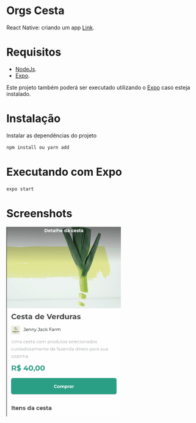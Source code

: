 # Orgs Cesta
React Native: criando um app [Link](https://cursos.alura.com.br/course/react-native-comecando-zero).

# Requisitos
- [NodeJs](https://nodejs.org/en/).
- [Expo](https://docs.expo.dev/).

Este projeto também poderá ser executado utilizando o [Expo](https://www.npmjs.com/package/expo) caso esteja instalado.

# Instalação 
Instalar as dependências do projeto
```sh
npm install ou yarn add
```

# Executando com Expo 
```sh
expo start
```

# Screenshots
<p align="center">
  <blockquote class="imgur-embed-pub" lang="en" data-id="a/VC12sBv" data-context="false" ><a href="//imgur.com/a/VC12sBv"></a></blockquote><script async src="//s.imgur.com/min/embed.js" charset="utf-8"></script>
  <img src="https://github.com/karenyov/orgs-cesta/blob/main/app.gif" width="300">
</p>


